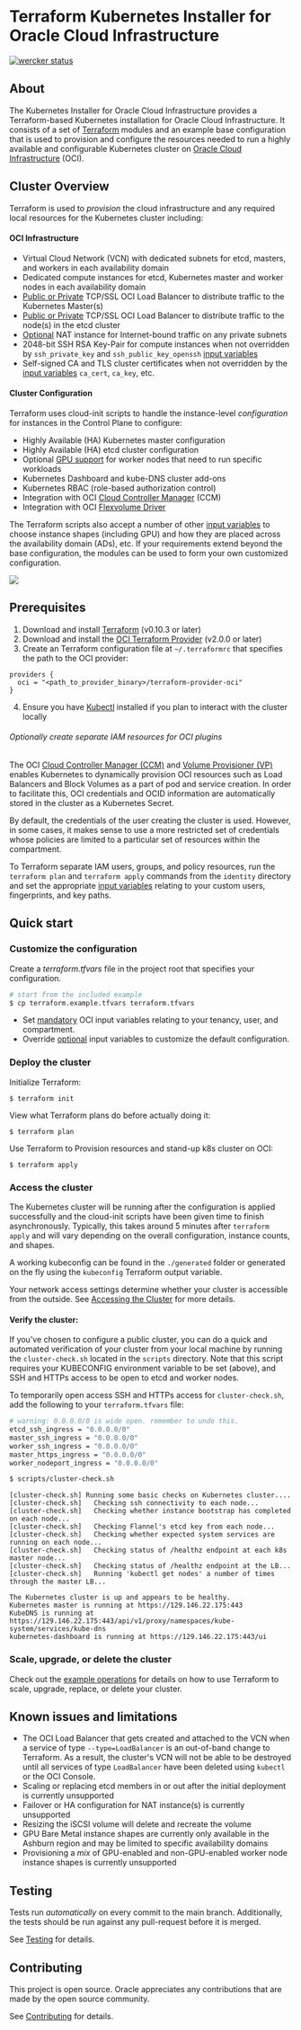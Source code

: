 [terraform]: https://terraform.io
[oci]: https://cloud.oracle.com/cloud-infrastructure
[oci provider]: https://github.com/oracle/terraform-provider-oci/releases
[API signing]: https://docs.us-phoenix-1.oraclecloud.com/Content/API/Concepts/apisigningkey.htm
[Kubectl]: https://kubernetes.io/docs/tasks/tools/install-kubectl/

# Terraform Kubernetes Installer for Oracle Cloud Infrastructure

[![wercker status](https://app.wercker.com/status/7dd9fa20b980673dc0e252961950f590/s/master "wercker status")](https://app.wercker.com/project/byKey/7dd9fa20b980673dc0e252961950f590)

## About

The Kubernetes Installer for Oracle Cloud Infrastructure provides a Terraform-based Kubernetes installation for Oracle 
Cloud Infrastructure. It consists of a set of [Terraform][terraform] modules and an example base configuration that is 
used to provision and configure the resources needed to run a highly available and configurable Kubernetes cluster on [Oracle Cloud Infrastructure][oci] (OCI).


## Cluster Overview

Terraform is used to _provision_ the cloud infrastructure and any required local resources for the Kubernetes cluster including:

#### OCI Infrastructure

- Virtual Cloud Network (VCN) with dedicated subnets for etcd, masters, and workers in each availability domain
- Dedicated compute instances for etcd, Kubernetes master and worker nodes in each availability domain
- [Public or Private](./docs/input-variables.md#network-access-configuration) TCP/SSL OCI Load Balancer to distribute traffic to the Kubernetes Master(s)
- [Public or Private](./docs/input-variables.md#network-access-configuration) TCP/SSL OCI Load Balancer to distribute traffic to the node(s) in the etcd cluster
- [Optional](./docs/input-variables.md#private-network-access) NAT instance for Internet-bound traffic on any private subnets
- 2048-bit SSH RSA Key-Pair for compute instances when not overridden by `ssh_private_key` and `ssh_public_key_openssh` [input variables](./docs/input-variables.md#tls-certificates--ssh-key-pair)
- Self-signed CA and TLS cluster certificates when not overridden by the [input variables](./docs/input-variables.md#tls-certificates--ssh-key-pair) `ca_cert`, `ca_key`, etc.

#### Cluster Configuration

Terraform uses cloud-init scripts to handle the instance-level _configuration_ for instances in the Control Plane to 
configure:

- Highly Available (HA) Kubernetes master configuration
- Highly Available (HA) etcd cluster configuration
- Optional [GPU support](./docs/gpu-workers.md) for worker nodes that need to run specific workloads
- Kubernetes Dashboard and kube-DNS cluster add-ons
- Kubernetes RBAC (role-based authorization control)
- Integration with OCI [Cloud Controller Manager](https://github.com/oracle/oci-cloud-controller-manager) (CCM)
- Integration with OCI [Flexvolume Driver](https://github.com/oracle/oci-flexvolume-driver)

The Terraform scripts also accept a number of other [input variables](./docs/input-variables.md) to choose instance shapes (including GPU) and how they are placed across the availability domain (ADs), etc. If your requirements extend beyond the base configuration, the modules can be used to form your own customized configuration.

![](./docs/images/arch.jpg)

## Prerequisites

1. Download and install [Terraform][terraform] (v0.10.3 or later)
2. Download and install the [OCI Terraform Provider][oci provider] (v2.0.0 or later)
3. Create an Terraform configuration file at  `~/.terraformrc` that specifies the path to the OCI provider:
```
providers {
  oci = "<path_to_provider_binary>/terraform-provider-oci"
}
```
4.  Ensure you have [Kubectl][Kubectl] installed if you plan to interact with the cluster locally

###### Optionally create separate IAM resources for OCI plugins

The OCI [Cloud Controller Manager (CCM)](https://github.com/oracle/oci-cloud-controller-manager) and [Volume Provisioner (VP)](https://github.com/oracle/oci-volume-provisioner) enables Kubernetes to dynamically provision OCI resources such as Load Balancers and Block Volumes as a part of pod and service creation. In order to facilitate this, OCI credentials and OCID information are automatically stored in the cluster as a Kubernetes Secret.

By default, the credentials of the user creating the cluster is used. However, in some cases, it makes sense to use a more restricted set of credentials whose policies are limited to a particular set of resources within the compartment.

To Terraform separate IAM users, groups, and policy resources, run the `terraform plan` and `terraform apply` commands from the `identity` directory and set the appropriate [input variables](./docs/input-variables.md#mandatory-input-variables) relating to your custom users, fingerprints, and key paths.

## Quick start

### Customize the configuration

Create a _terraform.tfvars_ file in the project root that specifies your configuration.

```bash
# start from the included example
$ cp terraform.example.tfvars terraform.tfvars
```

* Set [mandatory](./docs/input-variables.md#mandatory-input-variables) OCI input variables relating to your tenancy, user, and compartment.
* Override [optional](./docs/input-variables.md#optional-input-variables) input variables to customize the default configuration.

### Deploy the cluster

Initialize Terraform:

```
$ terraform init
``` 

View what Terraform plans do before actually doing it:

```
$ terraform plan
```

Use Terraform to Provision resources and stand-up k8s cluster on OCI:

```
$ terraform apply
```

### Access the cluster

The Kubernetes cluster will be running after the configuration is applied successfully and the cloud-init scripts have been given time to finish asynchronously. Typically, this takes around 5 minutes after `terraform apply` and will vary depending on the overall configuration, instance counts, and shapes.

A working kubeconfig can be found in the `./generated` folder or generated on the fly using the `kubeconfig` Terraform output variable.

Your network access settings determine whether your cluster is accessible from the outside. See [Accessing the Cluster](./docs/cluster-access.md) for more details.

#### Verify the cluster:

If you've chosen to configure a public cluster, you can do a quick and automated verification of your cluster from 
your local machine by running the `cluster-check.sh` located in the `scripts` directory.  Note that this script requires your KUBECONFIG environment variable to be set (above), and SSH and HTTPs access to be open to etcd and worker nodes.

To temporarily open access SSH and HTTPs access for `cluster-check.sh`, add the following to your `terraform.tfvars` file:

```bash
# warning: 0.0.0.0/0 is wide open. remember to undo this.
etcd_ssh_ingress = "0.0.0.0/0"
master_ssh_ingress = "0.0.0.0/0"
worker_ssh_ingress = "0.0.0.0/0"
master_https_ingress = "0.0.0.0/0"
worker_nodeport_ingress = "0.0.0.0/0"
```

```bash
$ scripts/cluster-check.sh
```
```
[cluster-check.sh] Running some basic checks on Kubernetes cluster....
[cluster-check.sh]   Checking ssh connectivity to each node...
[cluster-check.sh]   Checking whether instance bootstrap has completed on each node...
[cluster-check.sh]   Checking Flannel's etcd key from each node...
[cluster-check.sh]   Checking whether expected system services are running on each node...
[cluster-check.sh]   Checking status of /healthz endpoint at each k8s master node...
[cluster-check.sh]   Checking status of /healthz endpoint at the LB...
[cluster-check.sh]   Running 'kubectl get nodes' a number of times through the master LB...

The Kubernetes cluster is up and appears to be healthy.
Kubernetes master is running at https://129.146.22.175:443
KubeDNS is running at https://129.146.22.175:443/api/v1/proxy/namespaces/kube-system/services/kube-dns
kubernetes-dashboard is running at https://129.146.22.175:443/ui
```

### Scale, upgrade, or delete the cluster

Check out the [example operations](./docs/examples.md) for details on how to use Terraform to scale, upgrade, replace, or delete your cluster.

## Known issues and limitations

* The OCI Load Balancer that gets created and attached to the VCN when a service of type `--type=LoadBalancer` is an out-of-band change to Terraform. As a result, the cluster's VCN will not be able to be destroyed until all services of type `LoadBalancer` have been deleted using `kubectl` or the OCI Console.
* Scaling or replacing etcd members in or out after the initial deployment is currently unsupported
* Failover or HA configuration for NAT instance(s) is currently unsupported
* Resizing the iSCSI volume will delete and recreate the volume
* GPU Bare Metal instance shapes are currently only available in the Ashburn region and may be limited to specific availability domains
* Provisioning a _mix_ of GPU-enabled and non-GPU-enabled worker node instance shapes is currently unsupported

## Testing

Tests run _automatically_ on every commit to the main branch. Additionally, the tests should be run against any pull-request before it is merged.

See [Testing](tests/README.md) for details.

## Contributing

This project is open source. Oracle appreciates any contributions that are made by the open source community.

See [Contributing](CONTRIBUTING.md) for details.
